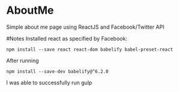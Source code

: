# AboutMe
Simple about me page using ReactJS and Facebook/Twitter API

#Notes
Installed react as specified by Facebook:
```
npm install --save react react-dom babelify babel-preset-react
```
After running 
```
npm install --save-dev babelify@^6.2.0
```
I was able to successfully run gulp 
